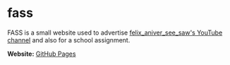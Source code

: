 # fass

FASS is a small website used to advertise
[felix_aniver_see_saw's YouTube channel](https://www.youtube.com/channel/UCkXep4_jjjfAbeAqZJ5JshA)
and also for a school assignment.

**Website:** [GitHub Pages](https://felixaniverseesaw.github.io/fass/)
